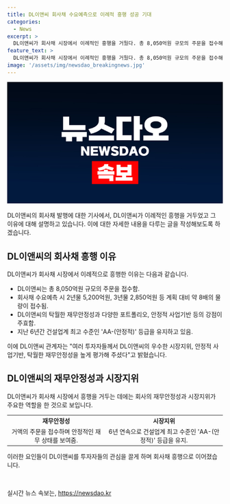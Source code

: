 ```yaml
---
title: DL이앤씨 회사채 수요예측으로 이례적 흥행 성공 기대
categories:
  - News
excerpt: >
  DL이앤씨가 회사채 시장에서 이례적인 흥행을 거뒀다. 총 8,050억원 규모의 주문을 접수해 2년물 5,200억원, 3년물 2,850억원 등 계획 대비 약 8배의 물량이 모였다. 이는 건설채 투자심리가 얼어붙은 상황에서 이례적인 성과로 평가되고 있는데, 이는 회사의 탁월한 재무안정성과 안정적 사업기반 등의 강점으로 분석된다. 또한, 최근 6년 연속 AA-(안정적) 등급을 유지하며 우량 회사채 시장에서 투자자의 이목을 끌었다.
feature_text: >
  DL이앤씨가 회사채 시장에서 이례적인 흥행을 거뒀다. 총 8,050억원 규모의 주문을 접수해 2년물 5,200억원, 3년물 2,850억원 등 계획 대비 약 8배의 물량이 모였다. 이는 건설채 투자심리가 얼어붙은 상황에서 이례적인 성과로 평가되고 있는데, 이는 회사의 탁월한 재무안정성과 안정적 사업기반 등의 강점으로 분석된다. 또한, 최근 6년 연속 AA-(안정적) 등급을 유지하며 우량 회사채 시장에서 투자자의 이목을 끌었다.
image: '/assets/img/newsdao_breakingnews.jpg'
---
```


<p><img src="/assets/img/newsdao_breakingnews.jpg" alt="flaretime 속보" /></p>

<p>DL이앤씨의 회사채 발행에 대한 기사에서, DL이앤씨가 이례적인 흥행을 거두었고 그 이유에 대해 설명하고 있습니다. 이에 대한 자세한 내용을 다루는 글을 작성해보도록 하겠습니다.</p>

<h2 data-ke-size="size26">DL이앤씨의 회사채 흥행 이유</h2>

<p>DL이앤씨가 회사채 시장에서 이례적으로 흥행한 이유는 다음과 같습니다.</p>

<ul>
  <li>DL이앤씨는 총 8,050억원 규모의 주문을 접수함.</li>
  <li>회사채 수요예측 시 2년물 5,200억원, 3년물 2,850억원 등 계획 대비 약 8배의 물량이 접수됨.</li>
  <li>DL이앤씨의 탁월한 재무안정성과 다양한 포트폴리오, 안정적 사업기반 등의 강점이 주효함.</li>
  <li>지난 6년간 건설업계 최고 수준인 'AA-(안정적)' 등급을 유지하고 있음.</li>
</ul>

<p>이에 DL이앤씨 관계자는 "여러 투자자들께서 DL이앤씨의 우수한 시장지위, 안정적 사업기반, 탁월한 재무안정성을 높게 평가해 주셨다"고 밝혔습니다.</p>

<h2 data-ke-size="size26">DL이앤씨의 재무안정성과 시장지위</h2>

<p>DL이앤씨가 회사채 시장에서 흥행을 거두는 데에는 회사의 재무안정성과 시장지위가 주요한 역할을 한 것으로 보입니다.</p>

<table>
  <tr>
    <td style="text-align: center; height: 17px;"><b>재무안정성</b></td>
    <td style="text-align: center; height: 17px;"><b>시장지위</b></td>
  </tr>
  <tr>
    <td style="text-align: center; height: 17px;">거액의 주문을 접수하며 안정적인 재무 상태를 보여줌.</td>
    <td style="text-align: center; height: 17px;">6년 연속으로 건설업계 최고 수준인 'AA-(안정적)' 등급을 유지.</td>
  </tr>
</table>

<p>이러한 요인들이 DL이앤씨를 투자자들의 관심을 끌게 하며 회사채 흥행으로 이어졌습니다.</p>

<p data-ke-size="size16">&nbsp;</p>
실시간 뉴스 속보는, <a href="https://newsdao.kr" rel="dofollow">https://newsdao.kr</a>


